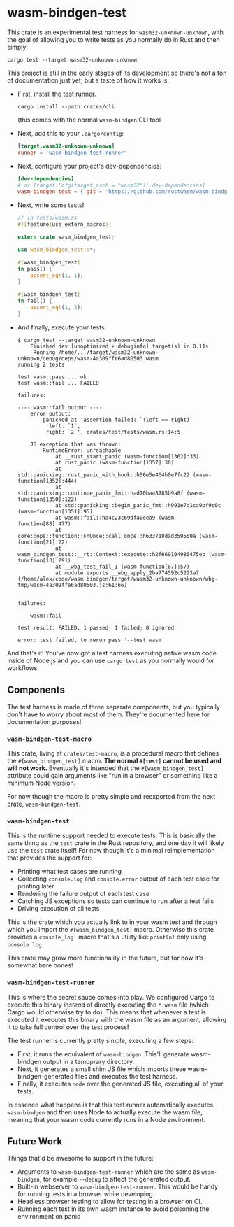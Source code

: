 # wasm-bindgen-test

This crate is an experimental test harness for `wasm32-unknown-unknown`, with
the goal of allowing you to write tests as you normally do in Rust and then
simply:

```
cargo test --target wasm32-unknown-unknown
```

This project is still in the early stages of its development so there's not a
ton of documentation just yet, but a taste of how it works is:

* First, install the test runner.

  ```
  cargo install --path crates/cli
  ```

  (this comes with the normal `wasm-bindgen` CLI tool

* Next, add this to your `.cargo/config`:

  ```toml
  [target.wasm32-unknown-unknown]
  runner = 'wasm-bindgen-test-runner'
  ```

* Next, configure your project's dev-dependencies:

  ```toml
  [dev-dependencies]
  # or [target.'cfg(target_arch = "wasm32")'.dev-dependencies]
  wasm-bindgen-test = { git = 'https://github.com/rustwasm/wasm-bindgen' }
  ```

* Next, write some tests!

  ```rust
  // in tests/wasm.rs
  #![feature(use_extern_macros)]

  extern crate wasm_bindgen_test;

  use wasm_bindgen_test::*;

  #[wasm_bindgen_test]
  fn pass() {
      assert_eq!(1, 1);
  }

  #[wasm_bindgen_test]
  fn fail() {
      assert_eq!(1, 2);
  }
  ```

* And finally, execute your tests:

  ```
  $ cargo test --target wasm32-unknown-unknown
      Finished dev [unoptimized + debuginfo] target(s) in 0.11s
       Running /home/.../target/wasm32-unknown-unknown/debug/deps/wasm-4a309ffe6ad80503.wasm
  running 2 tests

  test wasm::pass ... ok
  test wasm::fail ... FAILED

  failures:

  ---- wasm::fail output ----
      error output:
          panicked at 'assertion failed: `(left == right)`
            left: `1`,
           right: `2`', crates/test/tests/wasm.rs:14:5

      JS exception that was thrown:
          RuntimeError: unreachable
              at __rust_start_panic (wasm-function[1362]:33)
              at rust_panic (wasm-function[1357]:30)
              at std::panicking::rust_panic_with_hook::h56e5e464b0e7fc22 (wasm-function[1352]:444)
              at std::panicking::continue_panic_fmt::had70ba48785b9a8f (wasm-function[1350]:122)
              at std::panicking::begin_panic_fmt::h991e7d1ca9bf9c0c (wasm-function[1351]:95)
              at wasm::fail::ha4c23c69dfa0eea9 (wasm-function[88]:477)
              at core::ops::function::FnOnce::call_once::h633718dad359559a (wasm-function[21]:22)
              at wasm_bindgen_test::__rt::Context::execute::h2f669104986475eb (wasm-function[13]:291)
              at __wbg_test_fail_1 (wasm-function[87]:57)
              at module.exports.__wbg_apply_2ba774592c5223a7 (/home/alex/code/wasm-bindgen/target/wasm32-unknown-unknown/wbg-tmp/wasm-4a309ffe6ad80503.js:61:66)


  failures:

      wasm::fail

  test result: FAILED. 1 passed; 1 failed; 0 ignored

  error: test failed, to rerun pass '--test wasm'
  ```

And that's it! You've now got a test harness executing native wasm code inside
of Node.js and you can use `cargo test` as you normally would for workflows.

## Components

The test harness is made of three separate components, but you typically don't
have to worry about most of them. They're documented here for documentation
purposes!

### `wasm-bindgen-test-macro`

This crate, living at `crates/test-macro`, is a procedural macro that defines
the `#[wasm_bindgen_test]` macro. **The normal `#[test]` cannot be used and will
not work.** Eventually it's intended that the `#[wasm_bindgen_test]` attribute
could gain arguments like "run in a browser" or something like a minimum Node
version.

For now though the macro is pretty simple and reexported from the next crate,
`wasm-bindgen-test`.

### `wasm-bindgen-test`

This is the runtime support needed to execute tests. This is basically the same
thing as the `test` crate in the Rust repository, and one day it will likely use
the `test` crate itself! For now though it's a minimal reimplementation that
provides the support for:

* Printing what test cases are running
* Collecting `console.log` and `console.error` output of each test case for
  printing later
* Rendering the failure output of each test case
* Catching JS exceptions so tests can continue to run after a test fails
* Driving execution of all tests

This is the crate which you actually link to in your wasm test and through which
you import the `#[wasm_bindgen_test]` macro. Otherwise this crate provides a
`console_log!` macro that's a utility like `println!` only using `console.log`.

This crate may grow more functionality in the future, but for now it's somewhat
bare bones!

### `wasm-bindgen-test-runner`

This is where the secret sauce comes into play. We configured Cargo to execute
this binary *instead* of directly executing the `*.wasm` file (which Cargo would
otherwise try to do). This means that whenever a test is executed it executes
this binary with the wasm file as an argument, allowing it to take full control
over the test process!

The test runner is currently pretty simple, executing a few steps:

* First, it runs the equivalent of `wasm-bindgen`. This'll generate wasm-bindgen
  output in a temoprary directory.
* Next, it generates a small shim JS file which imports these
  wasm-bindgen-generated files and executes the test harness.
* Finally, it executes `node` over the generated JS file, executing all of your
  tests.

In essence what happens is that this test runner automatically executes
`wasm-bindgen` and then uses Node to actually execute the wasm file, meaning
that your wasm code currently runs in a Node environment.

## Future Work

Things that'd be awesome to support in the future:

* Arguments to `wasm-bindgen-test-runner` which are the same as `wasm-bindgen`,
  for example `--debug` to affect the generated output.
* Built-in webserver to `wasm-bindgen-test-runner`. This would be handy for
  running tests in a browser while developing.
* Headless browser testing to allow for testing in a browser on CI.
* Running each test in its own wasm instance to avoid poisoning the environment
  on panic
